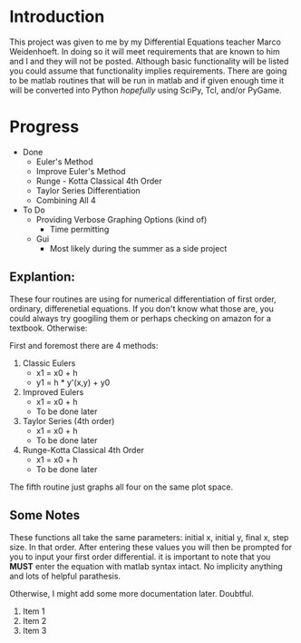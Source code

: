 # Introduction

This project was given to me by my Differential Equations teacher Marco Weidenhoeft. In doing so it will meet requirements that are known to him and I and they will not be posted. Although basic functionality will be listed you could assume that functionality implies requirements. There are going to be matlab routines that will be run in matlab and if given enough time it will be converted into Python *hopefully* using SciPy, Tcl, and/or PyGame.

# Progress
- Done
    - Euler's Method
    - Improve Euler's Method
    - Runge - Kotta Classical 4th Order
    - Taylor Series Differentiation
    - Combining All 4
- To Do
    - Providing Verbose Graphing Options (kind of)
        * Time permitting
    - Gui
        * Most likely during the summer as a side project

## Explantion:
These four routines are using for numerical differentiation of first order, ordinary, differenetial equations. If you don't know what those are, you could always try googiling them or perhaps checking on amazon for a textbook. Otherwise:

First and foremost there are 4 methods:
1. Classic Eulers
    * x1 = x0 + h
    * y1 = h * y'(x,y) + y0
2. Improved Eulers
    * x1 = x0 + h
    * To be done later
3. Taylor Series (4th order)
    * x1 = x0 + h
    * To be done later
4. Runge-Kotta Classical 4th Order
    * x1 = x0 + h
    * To be done later

The fifth routine just graphs all four on the same plot space. 

## Some Notes
These functions all take the same parameters: initial x, initial y, final x, step size. In that order. After entering these values you will then be prompted for you to input your first order differential. it is important to note that you **MUST** enter the equation with matlab syntax intact. No implicity anything and lots of helpful parathesis.

Otherwise, I might add some more documentation later. Doubtful.

1. Item 1
2. Item 2
3. Item 3